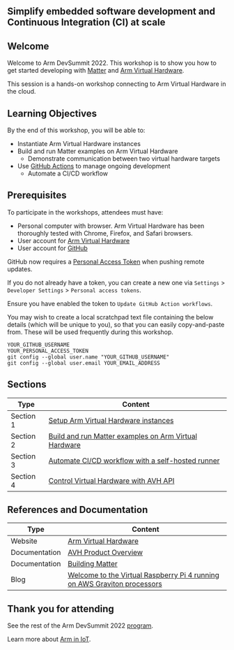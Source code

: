 Simplify embedded software development and Continuous Integration (CI) at scale
---
## Welcome

Welcome to Arm DevSummit 2022. This workshop is to show you how to get started developing with [Matter](https://buildwithmatter.com) and [Arm Virtual Hardware](https://www.arm.com/products/development-tools/simulation/virtual-hardware).

This session is a hands-on workshop connecting to Arm Virtual Hardware in the cloud.

## Learning Objectives

By the end of this workshop, you will be able to:
* Instantiate Arm Virtual Hardware instances
* Build and run Matter examples on Arm Virtual Hardware
  * Demonstrate communication between two virtual hardware targets
* Use [GitHub Actions](https://github.com/features/actions) to manage ongoing development
  * Automate a CI/CD workflow

## Prerequisites

To participate in the workshops, attendees must have:

 - Personal computer with browser. Arm Virtual Hardware has been thoroughly tested with Chrome, Firefox, and Safari browsers.
 - User account for [Arm Virtual Hardware](https://avh.arm.com/)
 - User account for [GitHub](https://github.com/)

GitHub now requires a [Personal Access Token](https://docs.github.com/en/authentication/keeping-your-account-and-data-secure/creating-a-personal-access-token) when pushing remote updates.

If you do not already have a token, you can create a new one via `Settings` > `Developer Settings` > `Personal access tokens`.

Ensure you have enabled the token to `Update GitHub Action workflows`.

You may wish to create a local scratchpad text file containing the below details (which will be unique to you), so that you can easily copy-and-paste from. These will be used frequently during this workshop.
```
YOUR_GITHUB_USERNAME
YOUR_PERSONAL_ACCESS_TOKEN
git config --global user.name "YOUR_GITHUB_USERNAME"
git config --global user.email YOUR_EMAIL_ADDRESS
```

## Sections

|      Type   | Content       |
| ---         | ---           |
| Section 1   | [Setup Arm Virtual Hardware instances](/1_setup.md) |
| Section 2   | [Build and run Matter examples on Arm Virtual Hardware](/2_build.md) |
| Section 3   | [Automate CI/CD workflow with a self-hosted runner](/3_cicdsh.md) |
| Section 4   | [Control Virtual Hardware with AVH API](/4_cicdapi.md) |

## References and Documentation

| Type          | Content             |
| ---           | ---                 |
| Website       | [Arm Virtual Hardware](https://avh.arm.com)      |
| Documentation | [AVH Product Overview](https://arm-software.github.io/AVH/main/overview/html/index.html) |
| Documentation | [Building Matter](https://github.com/project-chip/connectedhomeip/blob/master/docs/guides/BUILDING.md) |
| Blog          | [Welcome to the Virtual Raspberry Pi 4 running on AWS Graviton processors](https://dev.to/aws-builders/welcome-to-the-virtual-raspberry-pi-4-running-on-aws-graviton-processors-2o8e) |

## Thank you for attending

See the rest of the Arm DevSummit 2022 [program](https://devsummit.arm.com).

Learn more about [Arm in IoT](https://www.arm.com/solutions/iot).
